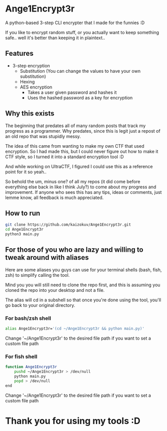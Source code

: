# Ange1Encrypt3r

A python-based 3-step CLI encrypter that I made for the funnies :D

If you like to encrypt random stuff, or you actually want to keep something safe.. well it's better than keeping it in plaintext..

## Features
- 3-step encryption
  - Substitution (You can change the values to have your own substitution)
  - Hexing
  - AES encryption
    - Takes a user given password and hashes it
    - Uses the hashed password as a key for encryption

## Why this exists
The beginning that predates all of many random posts that track my progress as a programmer. Why predates, since this is legit just a repost of an old repo that was stupidly messy.

The idea of this came from wanting to make my own CTF that used encryption. So I had made this, but I could never figure out how to make it CTF style, so I turned it into a standard encryption tool :D

And while working on UltraCTF, I figured I could use this as a reference point for it so yeah..

So behold the um, minus one? of all my repos (it did come before everything else back in like I think July?) to come about my progress and improvement. If anyone who sees this has any tips, ideas or comments, just lemme know, all feedback is much appreciated.

## How to run
```bash
git clone https://github.com/kaizokuv/Ange1Encrypt3r.git
cd Ange1Encrypt3r
python3 main.py
```

## For those of you who are lazy and willing to tweak around with aliases
Here are some aliases you guys can use for your terminal shells (bash, fish, zsh) to simplify calling the tool. 

Mind you you will still need to clone the repo first, and this is assuming you cloned the repo into your desktop and not a file. 

The alias will cd in a subshell so that once you're done using the tool, you'll go back to your original directory.

### For bash/zsh shell
```bash
alias Ange1Encrypt3r='(cd ~/Ange1Encrypt3r && python main.py)'
```
Change '~/Ange1Encrypt3r' to the desired file path if you want to set a custom file path

### For fish shell
```bash
function Ange1Encrypt3r
    pushd ~/Ange1Encrypt3r > /dev/null
    python main.py
    popd > /dev/null
end
```
Change '~/Ange1Encrypt3r' to the desired file path if you want to set a custom file path


# Thank you for using my tools :D
